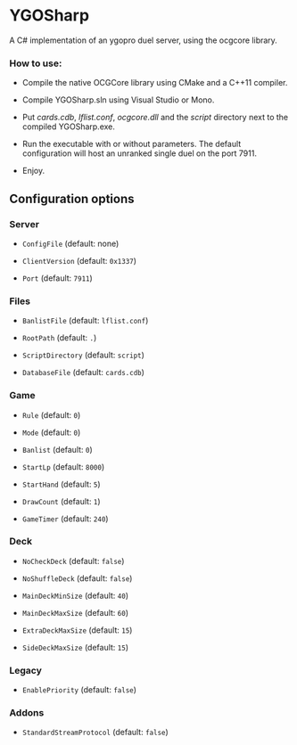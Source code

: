 # YGOSharp

A C# implementation of an ygopro duel server, using the ocgcore library.

### How to use:

* Compile the native OCGCore library using CMake and a C++11 compiler.

* Compile YGOSharp.sln using Visual Studio or Mono.

* Put _cards.cdb_, _lflist.conf_, _ocgcore.dll_ and the _script_ directory next to the compiled YGOSharp.exe.

* Run the executable with or without parameters. The default configuration will host an unranked single duel on the port 7911.

* Enjoy.

## Configuration options

### Server

* `ConfigFile` (default: none)

* `ClientVersion` (default: `0x1337`)

* `Port` (default: `7911`)

### Files

* `BanlistFile` (default: `lflist.conf`)

* `RootPath` (default: `.`)


* `ScriptDirectory` (default: `script`)


* `DatabaseFile` (default: `cards.cdb`)

### Game

* `Rule` (default: `0`)

* `Mode` (default: `0`)

* `Banlist` (default: `0`)

* `StartLp` (default: `8000`)

* `StartHand` (default: `5`)

* `DrawCount` (default: `1`)

* `GameTimer` (default: `240`)

### Deck

* `NoCheckDeck` (default: `false`)

* `NoShuffleDeck` (default: `false`)

* `MainDeckMinSize` (default: `40`)

* `MainDeckMaxSize` (default: `60`)

* `ExtraDeckMaxSize` (default: `15`)

* `SideDeckMaxSize` (default: `15`)

### Legacy

* `EnablePriority` (default: `false`)

### Addons

* `StandardStreamProtocol`  (default: `false`)

